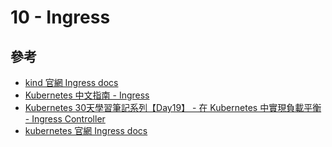 # 10 - Ingress

## 參考
* [kind 官網 Ingress docs](https://kind.sigs.k8s.io/docs/user/ingress/)
* [Kubernetes 中文指南 - Ingress](https://jimmysong.io/kubernetes-handbook/concepts/ingress.html)
* [Kubernetes 30天學習筆記系列【Day19】 - 在 Kubernetes 中實現負載平衡 - Ingress Controller](https://ithelp.ithome.com.tw/articles/10196261)
* [kubernetes 官網 Ingress docs](https://kubernetes.io/docs/concepts/services-networking/ingress/)